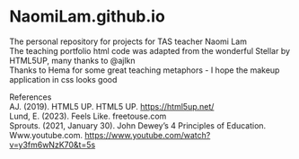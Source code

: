# NaomiLam.github.io
The personal repository for projects for TAS teacher Naomi Lam </br>
The teaching portfolio html code was adapted from the wonderful Stellar by HTML5UP, many thanks to @ajlkn </br>
Thanks to Hema for some great teaching metaphors - I hope the makeup application in css looks good </br>

References </br>
AJ. (2019). HTML5 UP. HTML5 UP. https://html5up.net/ </br>
Lund, E. (2023). Feels Like. freetouse.com </br>
Sprouts. (2021, January 30). John Dewey’s 4 Principles of Education. Www.youtube.com. https://www.youtube.com/watch?v=y3fm6wNzK70&t=5s
